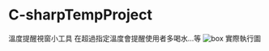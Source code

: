 # C-sharpTempProject
溫度提醒視窗小工具
在超過指定溫度會提醒使用者多喝水...等
![box](https://user-images.githubusercontent.com/70071127/148686866-e270d713-22b3-4b47-9df2-d81dc6498c88.jpg)
實際執行圖

